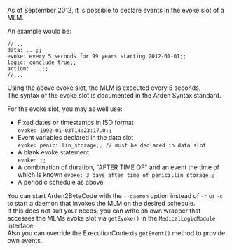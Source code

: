 As of September 2012, it is possible to declare events in the evoke slot of a MLM.

An example would be:

    //...
    data: ...;;
    evoke: every 5 seconds for 99 years starting 2012-01-01;;
    logic: conclude true;;
    action: ...;;
    //...

Using the above evoke slot, the MLM is executed every 5 seconds.  
The syntax of the evoke slot is documented in the Arden Syntax standard.

For the evoke slot, you may as well use:

* Fixed dates or timestamps in ISO format  
  `evoke: 1992-01-03T14:23:17.0;;`
* Event variables declared in the data slot  
  `evoke: penicillin_storage;; // must be declared in data slot`
* A blank evoke statement  
  `evoke: ;;`
* A combination of duration, "AFTER TIME OF" and an event the time of which is known
  `evoke: 3 days after time of penicillin_storage;;`
* A periodic schedule as above

You can start Arden2ByteCode with the `--daemon` option instead of `-r` or `-c` to start a daemon that invokes the MLM on the desired schedule.  
If this does not suit your needs, you can write an own wrapper that accesses the MLMs evoke slot via `getEvoke()` in the `MedicalLogicModule` interface.  
Also you can override the ExecutionContexts `getEvent()` method to provide own events.